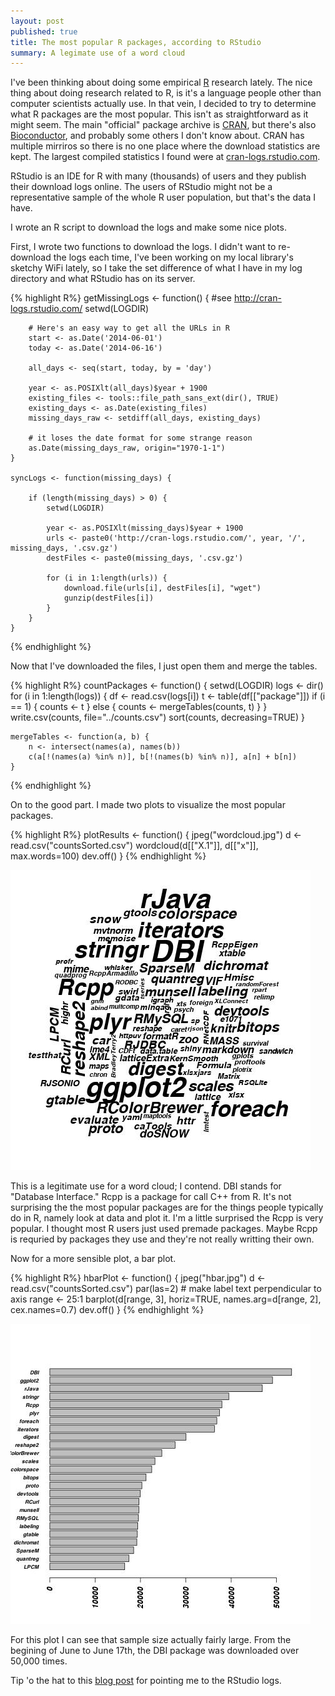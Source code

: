 ```yaml
---
layout: post
published: true
title: The most popular R packages, according to RStudio
summary: A legimate use of a word cloud
---
```


I've been thinking about doing some empirical [R](http://www.r-project.org/) research lately.
The nice thing about doing research related to R, is it's a language people other than computer scientists actually use.
In that vein, I decided to try to determine what R packages are the most popular.
This isn't as straightforward as it might seem.
The main "official" package archive is [CRAN](cran.r-project.org), but there's also [Bioconductor](http://www.bioconductor.org/), and probably some others I don't know about.
CRAN has multiple mirriros so there is no one place where the download statistics are kept.
The largest compiled statistics I found were at [cran-logs.rstudio.com](http://cran-logs.rstudio.com/).

RStudio is an IDE for R with many (thousands) of users and they publish their download logs online.
The users of RStudio might not be a representative sample of the whole R user population, but that's the data I have.

I wrote an R script to download the logs and make some nice plots.

First, I wrote two functions to download the logs.
I didn't want to re-download the logs each time, I've been working on my local library's sketchy WiFi lately, so I take the set difference of what I have in my log directory and what RStudio has on its server.

{% highlight R%}
    getMissingLogs <- function() {
        #see http://cran-logs.rstudio.com/
        setwd(LOGDIR)

        # Here's an easy way to get all the URLs in R
        start <- as.Date('2014-06-01')
        today <- as.Date('2014-06-16')

        all_days <- seq(start, today, by = 'day')

        year <- as.POSIXlt(all_days)$year + 1900
        existing_files <- tools::file_path_sans_ext(dir(), TRUE)
        existing_days <- as.Date(existing_files)
        missing_days_raw <- setdiff(all_days, existing_days)

        # it loses the date format for some strange reason
        as.Date(missing_days_raw, origin="1970-1-1")
    }

    syncLogs <- function(missing_days) {

        if (length(missing_days) > 0) {
            setwd(LOGDIR)

            year <- as.POSIXlt(missing_days)$year + 1900
            urls <- paste0('http://cran-logs.rstudio.com/', year, '/', missing_days, '.csv.gz')
            destFiles <- paste0(missing_days, '.csv.gz')

            for (i in 1:length(urls)) {
                download.file(urls[i], destFiles[i], "wget")
                gunzip(destFiles[i])
            }
        }
    }
{% endhighlight %}

Now that I've downloaded the files, I just open them and merge the tables.

{% highlight R%}
    countPackages <- function() {
        setwd(LOGDIR)
        logs <- dir()
        for (i in 1:length(logs)) {
            df <- read.csv(logs[i])
            t <- table(df[["package"]])
            if (i == 1) {
                counts <- t
            } else {
                counts <- mergeTables(counts, t)
            }
        }
        write.csv(counts, file="../counts.csv")
        sort(counts, decreasing=TRUE)
    }

    mergeTables <- function(a, b) {
        n <- intersect(names(a), names(b))
        c(a[!(names(a) %in% n)], b[!(names(b) %in% n)], a[n] + b[n])
    }
{% endhighlight %}

On to the good part.  I made two plots to visualize the most popular packages.

{% highlight R%}
plotResults <- function() {
    jpeg("wordcloud.jpg")
    d <- read.csv("countsSorted.csv")
    wordcloud(d[["X.1"]], d[["x"]], max.words=100)
    dev.off()
}
{% endhighlight %}

![A word cloud](https://raw.githubusercontent.com/scottcarr/scottcarr.github.com/master/images/wordcloud.jpg)

This is a legitimate use for a word cloud; I contend.
DBI stands for "Database Interface."
Rcpp is a package for call C++ from R.
It's not surprising the the most popular packages are for the things people typically do in R, namely look at data and plot it.
I'm a little surprised the Rcpp is very popular.
I thought most R users just used premade packages.
Maybe Rcpp is requried by packages they use and they're not really writting their own.

Now for a more sensible plot, a bar plot.

{% highlight R%}
hbarPlot <- function() {
    jpeg("hbar.jpg")
    d <- read.csv("countsSorted.csv")
    par(las=2) # make label text perpendicular to axis
    range <- 25:1
    barplot(d[range, 3], horiz=TRUE, names.arg=d[range, 2], cex.names=0.7)
    dev.off()
}
{% endhighlight %}

![A bar plot](https://raw.githubusercontent.com/scottcarr/scottcarr.github.com/master/images/hbar.jpg)

For this plot I can see that sample size actually fairly large.
From the begining of June to June 17th, the DBI package was downloaded over 50,000 times.

Tip 'o the hat to this [blog post](http://www.r-statistics.com/2013/06/top-100-r-packages-for-2013-jan-may/) for pointing me to the RStudio logs.
